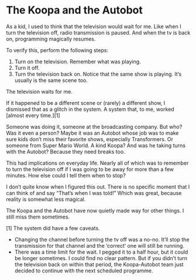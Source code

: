 The Koopa and the Autobot
=========================

As a kid, I used to think that the television would wait for me. Like when I turn the television off, radio transmission is paused. And when the tv is back on, programming magically resumes.

To verify this, perform the following steps:

1. Turn on the television. Remember what was playing.
2. Turn it off.
3. Turn the television back on. Notice that the same show is playing. It’s usually is the same scene too.

The television waits for me.

If it happened to be a different scene or (rarely) a different show, I dismissed that as a glitch in the system. A system that, to me, worked [almost every time.][1]

Someone was doing it, someone at the broadcasting company. But who? Was it even a person? Maybe it was an Autobot whose job was to make sure kids don’t miss their favorite shows, especially Transformers. Or someone from Super Mario World. A kind Koopa? And was he taking turns with the Autobot? Because they need breaks too.

This had implications on everyday life. Nearly all of which was to remember to turn the television off if I was going to be away for more than a few minutes. How else could I tell them when to stop?

I don’t quite know when I figured this out. There is no specific moment that I can think of and say “That’s when I was told!” Which was great, because reality is somewhat less magical.

The Koopa and the Autobot have now quietly made way for other things. I still miss them sometimes.

[1] The system did have a few caveats.
* Changing the channel before turning the tv off was a no-no. It’ll stop the transmission for that channel and the ‘correct’ one will still be running.
* There was a time limit for the wait. I pegged it to a half hour, but it could be longer sometimes. I could find no clear pattern. But if you didn’t turn the television back on within that period, the Koopa-Autobot team just decided to continue with the next scheduled programme.
